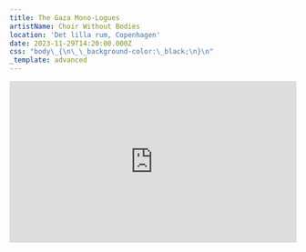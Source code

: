```yaml
---
title: The Gaza Mono-Logues
artistName: Choir Without Bodies
location: 'Det lilla rum, Copenhagen'
date: 2023-11-29T14:20:00.000Z
css: "body\_{\n\_\_background-color:\_black;\n}\n"
_template: advanced
---
```


<html>
<body><div style="padding:56.25% 0 0 0;position:relative;"><iframe src="https://vimeo.com/event/3919517/embed" frameborder="0" allow="autoplay; fullscreen; picture-in-picture" style="position:absolute;top:0;left:0;width:100%;height:100%;"></iframe></div></body>
</html>
